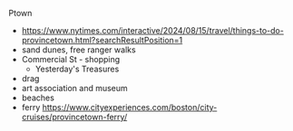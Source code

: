 Ptown
- https://www.nytimes.com/interactive/2024/08/15/travel/things-to-do-provincetown.html?searchResultPosition=1
- sand dunes, free ranger walks
- Commercial St - shopping
	- Yesterday's Treasures
- drag
- art association and museum
- beaches
- ferry https://www.cityexperiences.com/boston/city-cruises/provincetown-ferry/